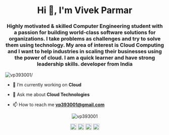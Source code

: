 <h1 align="center">Hi 👋, I'm Vivek Parmar</h1>
<h3 align="center">Highly motivated & skilled Computer Engineering student with a passion for building world-class software solutions for organizations. I take problems as challenges and try to solve them using technology. My area of interest is Cloud Computing and I want to help industries in scaling their businesses using the power of cloud. I am a quick learner and have strong leadership skills. developer from India</h3>
<p align="left"> <img src=https://komarev.com/ghpvc/?username=vp393001 alt=vp393001/> </p>

- 🔭 I’m currently working on **Cloud**

- 💬 Ask me about **Cloud Technologies**

- 📫 How to reach me **vp393001@gmail.com**

<p align="center"> <img src=https://github-readme-stats.vercel.app/api?username=vp393001&show_icons=true alt=vp393001 /> </p>

<p align="center">
<a href=https://twitter.com/vp393001 target="blank"><img align="center" src=https://cdn.jsdelivr.net/npm/simple-icons@3.0.1/icons/twitter.svg alt="vp393001" height="20" width="20" /></a>
<a href=https://linkedin.com/in/vp393001 target="blank"><img align="center" src=https://cdn.jsdelivr.net/npm/simple-icons@3.0.1/icons/linkedin.svg alt="vp393001" height="20" width="20" /></a>
<a href=https://fb.com/vp393001 target="blank"><img align="center" src=https://cdn.jsdelivr.net/npm/simple-icons@3.0.1/icons/facebook.svg alt="vp393001" height="20" width="20" /></a>
<a href=https://instagram.com/vp393001 target="blank"><img align="center" src=https://cdn.jsdelivr.net/npm/simple-icons@3.0.1/icons/instagram.svg alt="vp393001" height="20" width="20" /></a>
</p>
